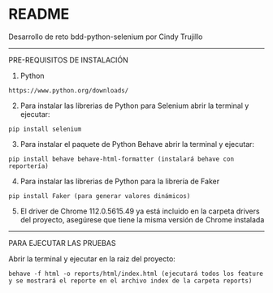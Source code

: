 # README

Desarrollo de reto bdd-python-selenium por Cindy Trujillo

------------------------
PRE-REQUISITOS DE INSTALACIÓN
1. Python
~~~
https://www.python.org/downloads/
~~~
2. Para instalar las librerias de Python para Selenium abrir la terminal y ejecutar:
~~~
pip install selenium
~~~
3. Para instalar el paquete de Python Behave abrir la terminal y ejecutar:
~~~
pip install behave behave-html-formatter (instalará behave con reportería)
~~~
4. Para instalar las librerias de Python para la librería de Faker
~~~
pip install Faker (para generar valores dinámicos)
~~~
5. El driver de Chrome 112.0.5615.49 ya está incluido en la carpeta drivers del proyecto, asegúrese que tiene la misma versión de Chrome instalada
------------------------
PARA EJECUTAR LAS PRUEBAS

Abrir la terminal y ejecutar en la raiz del proyecto:
~~~
behave -f html -o reports/html/index.html (ejecutará todos los feature y se mostrará el reporte en el archivo index de la carpeta reports)
~~~